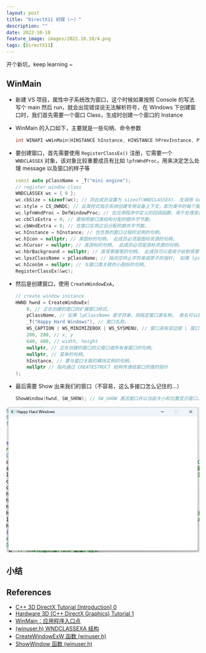 ```yaml
---
layout: post
title: "DirectX11 初探（一）"
description: ""
date: 2022-10-18
feature_image: images/2022.10.18/4.png
tags: [DirectX11]
---
```


<!--more-->

开个新坑，keep learning ~

## WinMain

- 新建 VS 项目，属性中子系统改为窗口，这个时候如果按照 Console 的写法写个 main 然后 run，就会出现错误说无法解析符号，在 Windows 下创建窗口时，我们首先需要一个窗口 Class，生成时创建一个窗口的 Instance
- WinMain 的入口如下，主要就是一些句柄、命令参数
  
  ```C++
  int WINAPI wWinMain(HINSTANCE hInstance, HINSTANCE hPrevInstance, PWSTR pCmdLine, int nCmdShow);
  ```

- 要创建窗口，首先需要使用 `RegisterClassEx()` 注册，它需要一个 `WNDCLASSEX` 对象，该对象比较重要成员有比如 `lpfnWndProc`，用来决定怎么处理 message 以及窗口的样子等

  ```C++
  const auto pClassName = _T("mini engine");
  // register window class
  WNDCLASSEX wc = { 0 };
  wc.cbSize = sizeof(wc); // 将此成员设置为 sizeof(WNDCLASSEX). 在调用 GetClassInfoEx 函数之前，请务必设置此成员。
  wc.style = CS_OWNDC; // 此类样式指示系统创建专用设备上下文，即为类中的每个窗口分配唯一的设备上下文。 应用程序只需检索一次上下文，然后将其用于所有后续绘制。
  wc.lpfnWndProc = DefWindowProc; // 在应用程序中定义的回调函数，用于处理发送到窗口的消息。DefWindowProc 调用默认窗口过程，为应用程序未处理的任何窗口消息提供默认处理。 此函数可确保处理每个消息。
  wc.cbClsExtra = 0; // 要按照窗口类结构分配的额外字节数。
  wc.cbWndExtra = 0; // 在窗口实例之后分配的额外字节数。 
  wc.hInstance = hInstance; // 包含类的窗口过程的实例的句柄。
  wc.hIcon = nullptr; // 类图标的句柄。 此成员必须是图标资源的句柄。
  wc.hCursor = nullptr; // 类游标的句柄。 此成员必须是游标资源的句柄。 
  wc.hbrBackground = nullptr; // 类背景画笔的句柄。 此成员可以是用于绘制背景的画笔的句柄，也可以是颜色值。
  wc.lpszClassName = pClassName; // 指向空终止字符串或原子的指针。 如果 lpszClassName 是字符串，则指定窗口类名称。 
  wc.hIconSm = nullptr; // 与窗口类关联的小图标的句柄。 
  RegisterClassEx(&wc);
  ```

- 然后是创建窗口，使用 `CreateWindowExA`，

    ```C++
    // create window instance
    HWND hwnd = CreateWindowEx(
        0, // 正在创建的窗口的扩展窗口样式。
        pClassName, // 如果 lpClassName 是字符串，则指定窗口类名称。 类名可以是注册到 RegisterClass 或 RegisterClassEx 的任何名称，前提是注册该类的模块也是创建窗口的模块。
        _T("Happy Hard Windows"), // 窗口名称。 
        WS_CAPTION | WS_MINIMIZEBOX | WS_SYSMENU, // 窗口具有双边框 | 窗口的标题栏包含问号 | 有菜单栏
        200, 200, // x, y 
        640, 480, // width, height
        nullptr, // 正在创建的窗口的父窗口或所有者窗口的句柄。
        nullptr, // 菜单的句柄。
        hInstance, // 要与窗口关联的模块实例的句柄。
        nullptr // 指向通过 CREATESTRUCT 结构传递给窗口的值的指针
    );
    ```

- 最后需要 Show 出来我们的窗口（不容易，这么多接口怎么记住的...）
  
  ```C++
  ShowWindow(hwnd, SW_SHOW); // SW_SHOW 激活窗口并以当前大小和位置显示窗口。
  ```

![](../images/2022.10.18/0.png)


##







## 小结



## References

- [C++ 3D DirectX Tutorial [Introduction] 0](https://www.youtube.com/watch?v=_4FArgOX1I4&list=PLqCJpWy5Fohd3S7ICFXwUomYW0Wv67pDD&index=1&t=1s)
- [Hardware 3D (C++ DirectX Graphics) Tutorial 1](https://wiki.planetchili.net/index.php/Hardware_3D_(C%2B%2B_DirectX_Graphics)_Tutorial_1)
- [WinMain：应用程序入口点](https://learn.microsoft.com/zh-cn/windows/win32/learnwin32/winmain--the-application-entry-point)
- [(winuser.h) WNDCLASSEXA 结构](https://learn.microsoft.com/zh-cn/windows/win32/api/winuser/ns-winuser-wndclassexa)
- [CreateWindowExW 函数 (winuser.h)](https://learn.microsoft.com/zh-cn/windows/win32/api/winuser/nf-winuser-createwindowexw)
- [ShowWindow 函数 (winuser.h)](https://learn.microsoft.com/zh-cn/windows/win32/api/winuser/nf-winuser-showwindow)